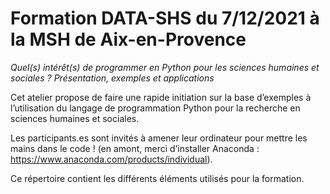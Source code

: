 # Formation DATA-SHS du 7/12/2021 à la MSH de Aix-en-Provence

*Quel(s) intérêt(s) de programmer en Python pour les sciences humaines et sociales ? Présentation, exemples et applications*

Cet atelier propose de faire une rapide initiation sur la base d’exemples à l’utilisation du langage de programmation Python pour la recherche en sciences humaines et sociales. 

Les participants.es sont invités à amener leur ordinateur pour mettre les mains dans le code ! (en amont, merci d’installer Anaconda :
https://www.anaconda.com/products/individual).

Ce répertoire contient les différents éléments utilisés pour la formation.
